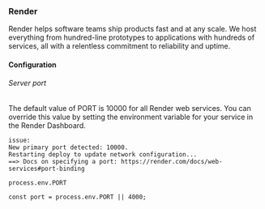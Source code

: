 ### Render

Render helps software teams ship products fast and at any scale.
We host everything from hundred-line prototypes to applications with hundreds of services,
all with a relentless commitment to reliability and uptime.

#### Configuration

###### Server port

The default value of PORT is 10000 for all Render web services.
You can override this value by setting the environment variable for your service in the Render Dashboard.

```
issue: 
New primary port detected: 10000. 
Restarting deploy to update network configuration...
==> Docs on specifying a port: https://render.com/docs/web-services#port-binding

process.env.PORT

const port = process.env.PORT || 4000;
```